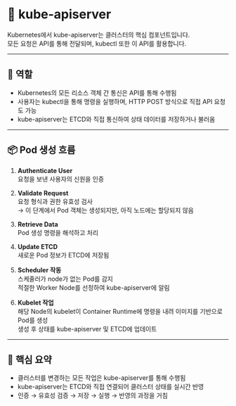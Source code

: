 # 🚪 kube-apiserver

Kubernetes에서 kube-apiserver는 클러스터의 핵심 컴포넌트입니다.  
모든 요청은 API를 통해 전달되며, kubectl 또한 이 API를 활용합니다.

---

## 🧩 역할

- Kubernetes의 모든 리소스 객체 간 통신은 API를 통해 수행됨  
- 사용자는 kubectl을 통해 명령을 실행하며, HTTP POST 방식으로 직접 API 요청도 가능  
- kube-apiserver는 ETCD와 직접 통신하여 상태 데이터를 저장하거나 불러옴

---

## 📦 Pod 생성 흐름

1. **Authenticate User**  
   요청을 보낸 사용자의 신원을 인증

2. **Validate Request**  
   요청 형식과 권한 유효성 검사  
   → 이 단계에서 Pod 객체는 생성되지만, 아직 노드에는 할당되지 않음

3. **Retrieve Data**  
   Pod 생성 명령을 해석하고 처리

4. **Update ETCD**  
   새로운 Pod 정보가 ETCD에 저장됨

5. **Scheduler 작동**  
   스케줄러가 node가 없는 Pod를 감지  
   적절한 Worker Node를 선정하여 kube-apiserver에 알림

6. **Kubelet 작업**  
   해당 Node의 kubelet이 Container Runtime에 명령을 내려 이미지를 기반으로 Pod를 생성  
   생성 후 상태를 kube-apiserver 및 ETCD에 업데이트

---

## 🧭 핵심 요약

- 클러스터를 변경하는 모든 작업은 kube-apiserver를 통해 수행됨
- kube-apiserver는 ETCD와 직접 연결되어 클러스터 상태를 실시간 반영
- 인증 → 유효성 검증 → 저장 → 실행 → 반영의 과정을 거침
